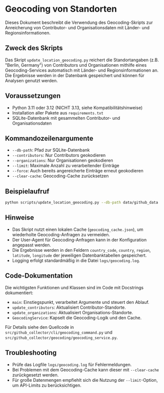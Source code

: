 # Geocoding von Standorten

Dieses Dokument beschreibt die Verwendung des Geocoding-Skripts zur Anreicherung von Contributor- und Organisationsdaten mit Länder- und Regionsinformationen.

## Zweck des Skripts
Das Skript `update_location_geocoding.py` reichert die Standortangaben (z.B. "Berlin, Germany") von Contributors und Organisationen mithilfe eines Geocoding-Services automatisch mit Länder- und Regionsinformationen an. Die Ergebnisse werden in der Datenbank gespeichert und können für Analysen genutzt werden.

## Voraussetzungen
- Python 3.11 oder 3.12 (NICHT 3.13, siehe Kompatibilitätshinweise)
- Installation aller Pakete aus `requirements.txt`
- SQLite-Datenbank mit gesammelten Contributor- und Organisationsdaten

## Kommandozeilenargumente
- `--db-path`: Pfad zur SQLite-Datenbank
- `--contributors`: Nur Contributors geokodieren
- `--organizations`: Nur Organisationen geokodieren
- `--limit`: Maximale Anzahl zu verarbeitender Einträge
- `--force`: Auch bereits angereicherte Einträge erneut geokodieren
- `--clear-cache`: Geocoding-Cache zurücksetzen

## Beispielaufruf
```bash
python scripts/update_location_geocoding.py --db-path data/github_data.db --contributors --limit 100
```

## Hinweise
- Das Skript nutzt einen lokalen Cache (`geocoding_cache.json`), um wiederholte Geocoding-Anfragen zu vermeiden.
- Der User-Agent für Geocoding-Anfragen kann in der Konfiguration angepasst werden.
- Die Ergebnisse werden in den Feldern `country_code`, `country`, `region`, `latitude`, `longitude` der jeweiligen Datenbanktabellen gespeichert.
- Logging erfolgt standardmäßig in die Datei `logs/geocoding.log`.

## Code-Dokumentation
Die wichtigsten Funktionen und Klassen sind im Code mit Docstrings dokumentiert:
- `main`: Einstiegspunkt, verarbeitet Argumente und steuert den Ablauf.
- `update_contributors`: Aktualisiert Contributor-Standorte.
- `update_organizations`: Aktualisiert Organisations-Standorte.
- `GeocodingService`: Kapselt die Geocoding-Logik und den Cache.

Für Details siehe den Quellcode in `src/github_collector/cli/geocoding_command.py` und `src/github_collector/geocoding/geocoding_service.py`.

## Troubleshooting
- Prüfe das Logfile `logs/geocoding.log` für Fehlermeldungen.
- Bei Problemen mit dem Geocoding-Cache kann dieser mit `--clear-cache` zurückgesetzt werden.
- Für große Datenmengen empfiehlt sich die Nutzung der `--limit`-Option, um API-Limits zu berücksichtigen.
